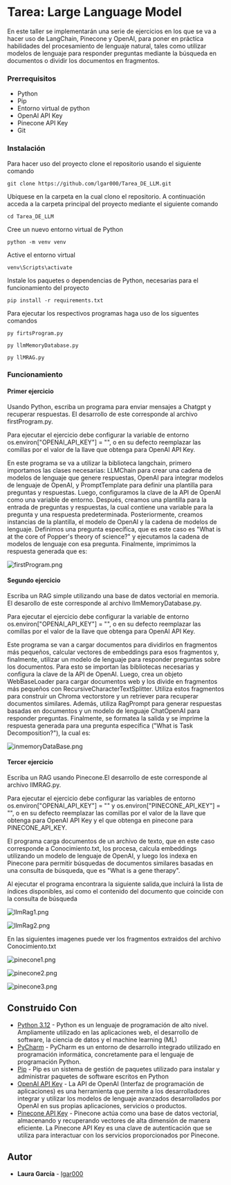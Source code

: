 # Tarea: Large Language Model

En este taller se implementarán una serie de ejercicios en los que se va a hacer uso de LangChain, Pinecone y OpenAI, para poner en práctica  habilidades del procesamiento de lenguaje natural, tales como utilizar modelos de lenguaje para responder preguntas mediante la búsqueda en documentos o dividir los documentos en fragmentos. 

### Prerrequisitos

- Python
- Pip
- Entorno virtual de python
- OpenAI API Key
- Pinecone API Key
- Git

### Instalación

Para hacer uso del proyecto clone el repositorio usando el siguiente comando

```
git clone https://github.com/lgar000/Tarea_DE_LLM.git
```

Ubiquese en la carpeta en la cual clono el repositorio. A continuación
acceda a la carpeta principal del proyecto mediante el siguiente comando

```
cd Tarea_DE_LLM
```
Cree un nuevo entorno virtual de Python

```
python -m venv venv
```

Active el entorno virtual 

```
venv\Scripts\activate
```

Instale los paquetes o dependencias de Python, necesarias para el funcionamiento del proyecto

```
pip install -r requirements.txt
```
Para ejecutar los respectivos programas haga uso de los siguentes comandos

```
py firtsProgram.py
```

```
py llmMemoryDatabase.py
```

```
py llMRAG.py
```

### Funcionamiento

#### Primer ejercicio

Usando Python, escriba un programa para enviar mensajes a Chatgpt y recuperar respuestas. El desarrollo de este corresponde al archivo firstProgram.py.

Para ejecutar el ejercicio debe configurar la variable de entorno os.environ["OPENAI_API_KEY"] = "", o en su defecto reemplazar las comillas por el valor de la llave que obtenga para OpenAI API Key.

En este programa se va a utilizar la biblioteca langchain, primero importamos las clases necesarias: LLMChain para crear una cadena de modelos de lenguaje que genere respuestas, OpenAI para integrar modelos de lenguaje de OpenAI, y PromptTemplate para definir una plantilla para preguntas y respuestas. Luego, configuramos la clave de la API de OpenAI como una variable de entorno. Después, creamos una plantilla para la entrada de preguntas y respuestas, la cual contiene una variable para la pregunta y una respuesta predeterminada. Posteriormente, creamos instancias de la plantilla, el modelo de OpenAI y la cadena de modelos de lenguaje. Definimos una pregunta específica, que es este caso es "What is at the core of Popper's theory of science?" y ejecutamos la cadena de modelos de lenguaje con esa pregunta. Finalmente, imprimimos la respuesta generada que es:

![firstProgram.png](Imagenes%2FfirstProgram.png)

#### Segundo ejercicio

Escriba un RAG simple utilizando una base de datos vectorial en memoria. El desarollo de este corresponde al archivo llmMemoryDatabase.py.

Para ejecutar el ejercicio debe configurar la variable de entorno os.environ["OPENAI_API_KEY"] = "", o en su defecto reemplazar las comillas por el valor de la llave que obtenga para OpenAI API Key.

Este programa se van a cargar documentos para dividirlos en fragmentos más pequeños, calcular vectores de embeddings para esos fragmentos y, finalmente, utilizar un modelo de lenguaje para responder preguntas sobre los documentos. Para esto se importan las bibliotecas necesarias y configura la clave de la API de OpenAI. Luego, crea un objeto WebBaseLoader para cargar documentos web y los divide en fragmentos más pequeños con RecursiveCharacterTextSplitter. Utiliza estos fragmentos para construir un Chroma vectorstore y un retriever para recuperar documentos similares. Además, utiliza RagPrompt para generar respuestas basadas en documentos y un modelo de lenguaje ChatOpenAI para responder preguntas. Finalmente, se formatea la salida y se imprime la respuesta generada para una pregunta específica ("What is Task Decomposition?"), la cual es:

![inmemoryDataBase.png](Imagenes%2FinmemoryDataBase.png)

#### Tercer ejercicio

Escriba un RAG usando Pinecone.El desarrollo de este corresponde al archivo llMRAG.py.

Para ejecutar el ejercicio debe configurar las variables de entorno os.environ["OPENAI_API_KEY"] = "" y os.environ["PINECONE_API_KEY"] = "", o en su defecto reemplazar las comillas por el valor de la llave que obtenga para OpenAI API Key y el que obtenga en pinecone para PINECONE_API_KEY.

El programa carga documentos de un archivo de texto, que en este caso corresponde a Conocimiento.txt, los procesa, calcula embeddings utilizando un modelo de lenguaje de OpenAI, y luego los indexa en Pinecone para permitir búsquedas de documentos similares basadas en una consulta de búsqueda, que es "What is a gene therapy".

Al ejecutar el programa encontrara la siguiente salida,que incluirá la lista de índices disponibles, así como el contenido del documento que coincide con la consulta de búsqueda

![llmRag1.png](Imagenes%2FllmRag1.png)

![llmRag2.png](Imagenes%2FllmRag2.png)

En las siguientes imagenes puede ver los fragmentos extraidos del archivo Conocimiento.txt

![pinecone1.png](Imagenes%2Fpinecone1.png)

![pinecone2.png](Imagenes%2Fpinecone2.png)

![pinecone3.png](Imagenes%2Fpinecone3.png)

## Construido Con

* [Python 3.12](https://www.python.org/) - Python es un lenguaje de programación de alto nivel. Ampliamente utilizado en las aplicaciones web, el desarrollo de software, la ciencia de datos y el machine learning (ML)
* [PyCharm](https://www.jetbrains.com/es-es/pycharm/) - PyCharm es un entorno de desarrollo integrado utilizado en programación informática, concretamente para el lenguaje de programación Python.
* [Pip](https://pypi.org/project/pip/) - Pip es un sistema de gestión de paquetes utilizado para instalar y administrar paquetes de software escritos en Python
* [OpenAI API Key](https://openai.com/blog/openai-api) - La API de OpenAI (Interfaz de programación de aplicaciones) es una herramienta que permite a los desarrolladores integrar y utilizar los modelos de lenguaje avanzados desarrollados por OpenAI en sus propias aplicaciones, servicios o productos.
* [Pinecone API Key](https://www.pinecone.io/) - Pinecone actúa como una base de datos vectorial, almacenando y recuperando vectores de alta dimensión de manera eficiente. La Pinecone API Key es una clave de autenticación que se utiliza para interactuar con los servicios proporcionados por Pinecone.

## Autor

* **Laura García** - [lgar000](https://github.com/lgar000)
